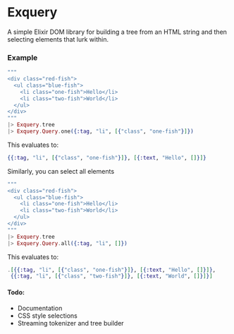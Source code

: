 Exquery
=======

A simple Elixir DOM library for building a tree from an HTML string and then selecting elements that lurk within.


### Example
```elixir
"""
<div class="red-fish">
  <ul class="blue-fish">
    <li class="one-fish">Hello</li>
    <li class="two-fish">World</li>
  </ul>
</div>
"""
|> Exquery.tree
|> Exquery.Query.one({:tag, "li", [{"class", "one-fish"}]})

```

This evaluates to:
```elixir
{{:tag, "li", [{"class", "one-fish"}]}, [{:text, "Hello", []}]}
```

Similarly, you can select all elements
```elixir
"""
<div class="red-fish">
  <ul class="blue-fish">
    <li class="one-fish">Hello</li>
    <li class="two-fish">World</li>
  </ul>
</div>
"""
|> Exquery.tree
|> Exquery.Query.all({:tag, "li", []})
```

This evaluates to:
```elixir
.[{{:tag, "li", [{"class", "one-fish"}]}, [{:text, "Hello", []}]},
 {{:tag, "li", [{"class", "two-fish"}]}, [{:text, "World", []}]}]
```


#### Todo: 
*  Documentation
*  CSS style selections
*  Streaming tokenizer and tree builder
